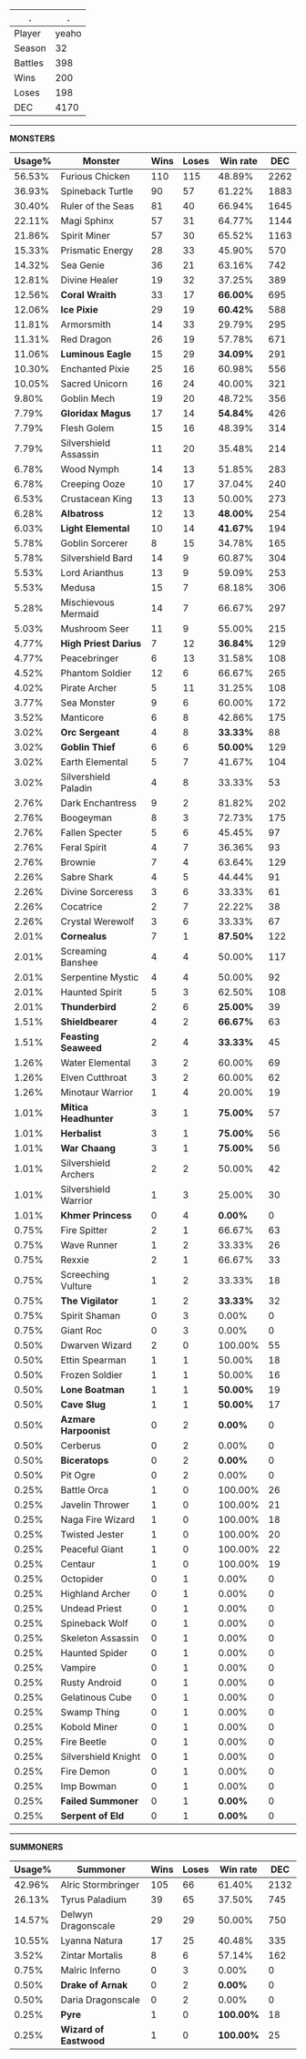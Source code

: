 .|.
|-|-
Player|yeaho
Season|32
Battles|398
Wins|200
Loses|198
DEC|4170

---
**MONSTERS**

Usage%|Monster|Wins|Loses|Win rate|DEC|
-|-|-|-|-|-|
56.53%|Furious Chicken|110|115|48.89%|2262|
36.93%|Spineback Turtle|90|57|61.22%|1883|
30.40%|Ruler of the Seas|81|40|66.94%|1645|
22.11%|Magi Sphinx|57|31|64.77%|1144|
21.86%|Spirit Miner|57|30|65.52%|1163|
15.33%|Prismatic Energy|28|33|45.90%|570|
14.32%|Sea Genie|36|21|63.16%|742|
12.81%|Divine Healer|19|32|37.25%|389|
12.56%|**Coral Wraith**|33|17|**66.00%**|695|
12.06%|**Ice Pixie**|29|19|**60.42%**|588|
11.81%|Armorsmith|14|33|29.79%|295|
11.31%|Red Dragon|26|19|57.78%|671|
11.06%|**Luminous Eagle**|15|29|**34.09%**|291|
10.30%|Enchanted Pixie|25|16|60.98%|556|
10.05%|Sacred Unicorn|16|24|40.00%|321|
9.80%|Goblin Mech|19|20|48.72%|356|
7.79%|**Gloridax Magus**|17|14|**54.84%**|426|
7.79%|Flesh Golem|15|16|48.39%|314|
7.79%|Silvershield Assassin|11|20|35.48%|214|
6.78%|Wood Nymph|14|13|51.85%|283|
6.78%|Creeping Ooze|10|17|37.04%|240|
6.53%|Crustacean King|13|13|50.00%|273|
6.28%|**Albatross**|12|13|**48.00%**|254|
6.03%|**Light Elemental**|10|14|**41.67%**|194|
5.78%|Goblin Sorcerer|8|15|34.78%|165|
5.78%|Silvershield Bard|14|9|60.87%|304|
5.53%|Lord Arianthus|13|9|59.09%|253|
5.53%|Medusa|15|7|68.18%|306|
5.28%|Mischievous Mermaid|14|7|66.67%|297|
5.03%|Mushroom Seer|11|9|55.00%|215|
4.77%|**High Priest Darius**|7|12|**36.84%**|129|
4.77%|Peacebringer|6|13|31.58%|108|
4.52%|Phantom Soldier|12|6|66.67%|265|
4.02%|Pirate Archer|5|11|31.25%|108|
3.77%|Sea Monster|9|6|60.00%|172|
3.52%|Manticore|6|8|42.86%|175|
3.02%|**Orc Sergeant**|4|8|**33.33%**|88|
3.02%|**Goblin Thief**|6|6|**50.00%**|129|
3.02%|Earth Elemental|5|7|41.67%|104|
3.02%|Silvershield Paladin|4|8|33.33%|53|
2.76%|Dark Enchantress|9|2|81.82%|202|
2.76%|Boogeyman|8|3|72.73%|175|
2.76%|Fallen Specter|5|6|45.45%|97|
2.76%|Feral Spirit|4|7|36.36%|93|
2.76%|Brownie|7|4|63.64%|129|
2.26%|Sabre Shark|4|5|44.44%|91|
2.26%|Divine Sorceress|3|6|33.33%|61|
2.26%|Cocatrice|2|7|22.22%|38|
2.26%|Crystal Werewolf|3|6|33.33%|67|
2.01%|**Cornealus**|7|1|**87.50%**|122|
2.01%|Screaming Banshee|4|4|50.00%|117|
2.01%|Serpentine Mystic|4|4|50.00%|92|
2.01%|Haunted Spirit|5|3|62.50%|108|
2.01%|**Thunderbird**|2|6|**25.00%**|39|
1.51%|**Shieldbearer**|4|2|**66.67%**|63|
1.51%|**Feasting Seaweed**|2|4|**33.33%**|45|
1.26%|Water Elemental|3|2|60.00%|69|
1.26%|Elven Cutthroat|3|2|60.00%|62|
1.26%|Minotaur Warrior|1|4|20.00%|19|
1.01%|**Mitica Headhunter**|3|1|**75.00%**|57|
1.01%|**Herbalist**|3|1|**75.00%**|56|
1.01%|**War Chaang**|3|1|**75.00%**|56|
1.01%|Silvershield Archers|2|2|50.00%|42|
1.01%|Silvershield Warrior|1|3|25.00%|30|
1.01%|**Khmer Princess**|0|4|**0.00%**|0|
0.75%|Fire Spitter|2|1|66.67%|63|
0.75%|Wave Runner|1|2|33.33%|26|
0.75%|Rexxie|2|1|66.67%|33|
0.75%|Screeching Vulture|1|2|33.33%|18|
0.75%|**The Vigilator**|1|2|**33.33%**|32|
0.75%|Spirit Shaman|0|3|0.00%|0|
0.75%|Giant Roc|0|3|0.00%|0|
0.50%|Dwarven Wizard|2|0|100.00%|55|
0.50%|Ettin Spearman|1|1|50.00%|18|
0.50%|Frozen Soldier|1|1|50.00%|16|
0.50%|**Lone Boatman**|1|1|**50.00%**|19|
0.50%|**Cave Slug**|1|1|**50.00%**|17|
0.50%|**Azmare Harpoonist**|0|2|**0.00%**|0|
0.50%|Cerberus|0|2|0.00%|0|
0.50%|**Biceratops**|0|2|**0.00%**|0|
0.50%|Pit Ogre|0|2|0.00%|0|
0.25%|Battle Orca|1|0|100.00%|26|
0.25%|Javelin Thrower|1|0|100.00%|21|
0.25%|Naga Fire Wizard|1|0|100.00%|18|
0.25%|Twisted Jester|1|0|100.00%|20|
0.25%|Peaceful Giant|1|0|100.00%|22|
0.25%|Centaur|1|0|100.00%|19|
0.25%|Octopider|0|1|0.00%|0|
0.25%|Highland Archer|0|1|0.00%|0|
0.25%|Undead Priest|0|1|0.00%|0|
0.25%|Spineback Wolf|0|1|0.00%|0|
0.25%|Skeleton Assassin|0|1|0.00%|0|
0.25%|Haunted Spider|0|1|0.00%|0|
0.25%|Vampire|0|1|0.00%|0|
0.25%|Rusty Android|0|1|0.00%|0|
0.25%|Gelatinous Cube|0|1|0.00%|0|
0.25%|Swamp Thing|0|1|0.00%|0|
0.25%|Kobold Miner|0|1|0.00%|0|
0.25%|Fire Beetle|0|1|0.00%|0|
0.25%|Silvershield Knight|0|1|0.00%|0|
0.25%|Fire Demon|0|1|0.00%|0|
0.25%|Imp Bowman|0|1|0.00%|0|
0.25%|**Failed Summoner**|0|1|**0.00%**|0|
0.25%|**Serpent of Eld**|0|1|**0.00%**|0|

---
**SUMMONERS**

Usage%|Summoner|Wins|Loses|Win rate|DEC|
-|-|-|-|-|-|
42.96%|Alric Stormbringer|105|66|61.40%|2132|
26.13%|Tyrus Paladium|39|65|37.50%|745|
14.57%|Delwyn Dragonscale|29|29|50.00%|750|
10.55%|Lyanna Natura|17|25|40.48%|335|
3.52%|Zintar Mortalis|8|6|57.14%|162|
0.75%|Malric Inferno|0|3|0.00%|0|
0.50%|**Drake of Arnak**|0|2|**0.00%**|0|
0.50%|Daria Dragonscale|0|2|0.00%|0|
0.25%|**Pyre**|1|0|**100.00%**|18|
0.25%|**Wizard of Eastwood**|1|0|**100.00%**|25|
